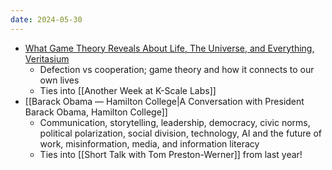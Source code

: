 ```yaml
---
date: 2024-05-30
---
```

- [What Game Theory Reveals About Life, The Universe, and Everything, Veritasium](https://www.youtube.com/watch?v=mScpHTIi-kM)
	- Defection vs cooperation; game theory and how it connects to our own lives
	- Ties into [[Another Week at K-Scale Labs]]
- [[Barack Obama — Hamilton College|A Conversation with President Barack Obama, Hamilton College]]
	- Communication, storytelling, leadership, democracy, civic norms, political polarization, social division, technology, AI and the future of work, misinformation, media, and information literacy
	- Ties into [[Short Talk with Tom Preston-Werner]] from last year!